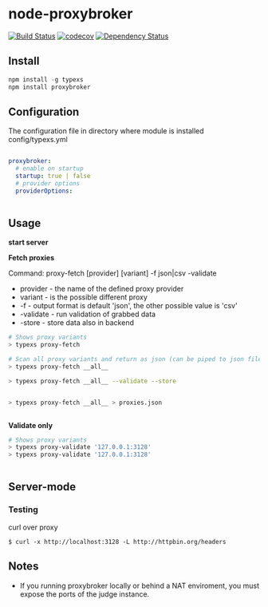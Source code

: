

# node-proxybroker

[![Build Status](https://travis-ci.org/thinkbaer/node-proxybroker.svg?branch=master)](https://travis-ci.org/thinkbaer/node-proxybroker)
[![codecov](https://codecov.io/gh/thinkbaer/node-proxybroker/branch/master/graph/badge.svg)](https://codecov.io/gh/thinkbaer/node-proxybroker)
[![Dependency Status](https://david-dm.org/thinkbaer/node-proxybroker.svg)](https://david-dm.org/thinkbaer/node-proxybroker)


## Install

```js
npm install -g typexs
npm install proxybroker
```

## Configuration

The configuration file in directory where module is installed
config/typexs.yml

```yaml

proxybroker:
  # enable on startup
  startup: true | false 
  # provider options
  providerOptions:
    


```


## Usage


**start server**


**Fetch proxies**

Command: proxy-fetch [provider] [variant] -f json|csv -validate

* provider - the name of the defined proxy provider
* variant - is the possible different proxy
* -f - output format is default 'json', the other possible value is 'csv'
* -validate - run validation of grabbed data  
* -store - store data also in backend

```bash
# Shows proxy variants
> typexs proxy-fetch

# Scan all proxy variants and return as json (can be piped to json file )
> typexs proxy-fetch __all__

> typexs proxy-fetch __all__ --validate --store


> typexs proxy-fetch __all__ > proxies.json
   
```

**Validate only**


```bash
# Shows proxy variants
> typexs proxy-validate '127.0.0.1:3128'
> typexs proxy-validate '127.0.0.1:3128'
   
```



## Server-mode






### Testing 

 curl over proxy
```
$ curl -x http://localhost:3128 -L http://httpbin.org/headers
```


## Notes

* If you running proxybroker locally or behind a NAT enviroment, you must expose the ports 
of the judge instance.

